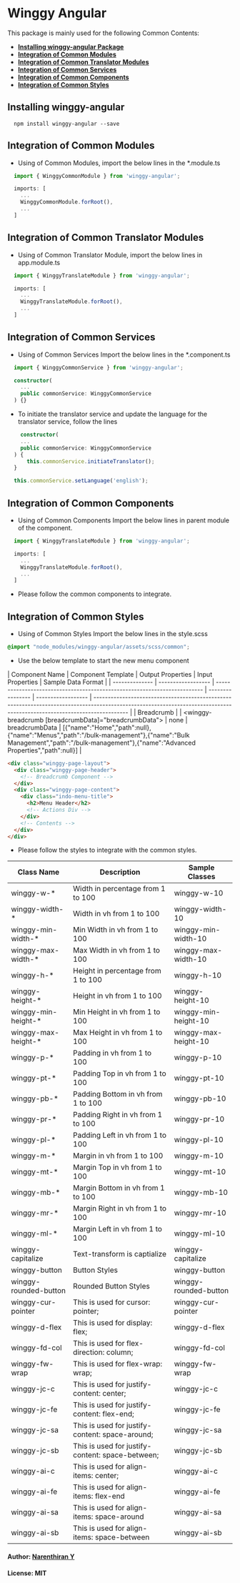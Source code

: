 # Winggy Angular

This package is mainly used for the following Common Contents:

- [**Installing winggy-angular Package**](#installing-winggy-angular)
- [**Integration of Common Modules**](#integration-of-common-modules)
- [**Integration of Common Translator Modules**](#integration-of-common-translator-modules)
- [**Integration of Common Services**](#integration-of-common-services)
- [**Integration of Common Components**](#integration-of-common-components)
- [**Integration of Common Styles**](#integration-of-common-styles)

## Installing winggy-angular

```
  npm install winggy-angular --save
```

## Integration of Common Modules

- Using of Common Modules, import the below lines in the \*.module.ts

```ts
  import { WinggyCommonModule } from 'winggy-angular';

  imports: [
    ...
    WinggyCommonModule.forRoot(),
    ...
  ]
```

## Integration of Common Translator Modules

- Using of Common Translator Module, import the below lines in app.module.ts

```ts
  import { WinggyTranslateModule } from 'winggy-angular';

  imports: [
    ...
    WinggyTranslateModule.forRoot(),
    ...
  ]
```

## Integration of Common Services

- Using of Common Services Import the below lines in the \*.component.ts

```ts
  import { WinggyCommonService } from 'winggy-angular';

  constructor(
    ...
    public commonService: WinggyCommonService
  ) {}
```

- To initiate the translator service and update the language for the translator service, follow the lines

```ts
    constructor(
    ...
    public commonService: WinggyCommonService
  ) {
      this.commonService.initiateTranslator();
  }

  this.commonService.setLanguage('english');
```

## Integration of Common Components

- Using of Common Components Import the below lines in parent module of the component.

```ts
  import { WinggyTranslateModule } from 'winggy-angular';

  imports: [
    ...
    WinggyTranslateModule.forRoot(),
    ...
  ]
```

- Please follow the common components to integrate.

## Integration of Common Styles

- Using of Common Styles Import the below lines in the style.scss

```scss
@import "node_modules/winggy-angular/assets/scss/common";
```

- Use the below template to start the new menu component

| Component Name | Component Template | Output Properties                                                         | Input Properties | Sample Data Format |
| -------------- | ------------------ | ------------------------------------------------------------------------- | ---------------- | ------------------ | ------------------------------------------------------------------------------------------------------------------------------------------------------------------------ |
| Breadcrumb     |                    | <winggy-breadcrumb [breadcrumbData]="breadcrumbData"></winggy-breadcrumb> | none             | breadcrumbData     | [{"name":"Home","path":null},{"name":"Menus","path":"/bulk-management"},{"name":"Bulk Management","path":"/bulk-management"},{"name":"Advanced Properties","path":null}] |

```html
<div class="winggy-page-layout">
  <div class="winggy-page-header">
    <!-- Breadcrumb Component -->
  </div>
  <div class="winggy-page-content">
    <div class="indo-menu-title">
      <h2>Menu Header</h2>
      <!-- Actions Div -->
    </div>
    <!-- Contents -->
  </div>
</div>
```

- Please follow the styles to integrate with the common styles.

| Class Name            | Description                                      | Sample Classes        |
| --------------------- | ------------------------------------------------ | --------------------- |
| winggy-w-\*           | Width in percentage from 1 to 100                | winggy-w-10           |
| winggy-width-\*       | Width in vh from 1 to 100                        | winggy-width-10       |
| winggy-min-width-\*   | Min Width in vh from 1 to 100                    | winggy-min-width-10   |
| winggy-max-width-\*   | Max Width in vh from 1 to 100                    | winggy-max-width-10   |
| winggy-h-\*           | Height in percentage from 1 to 100               | winggy-h-10           |
| winggy-height-\*      | Height in vh from 1 to 100                       | winggy-height-10      |
| winggy-min-height-\*  | Min Height in vh from 1 to 100                   | winggy-min-height-10  |
| winggy-max-height-\*  | Max Height in vh from 1 to 100                   | winggy-max-height-10  |
| winggy-p-\*           | Padding in vh from 1 to 100                      | winggy-p-10           |
| winggy-pt-\*          | Padding Top in vh from 1 to 100                  | winggy-pt-10          |
| winggy-pb-\*          | Padding Bottom in vh from 1 to 100               | winggy-pb-10          |
| winggy-pr-\*          | Padding Right in vh from 1 to 100                | winggy-pr-10          |
| winggy-pl-\*          | Padding Left in vh from 1 to 100                 | winggy-pl-10          |
| winggy-m-\*           | Margin in vh from 1 to 100                       | winggy-m-10           |
| winggy-mt-\*          | Margin Top in vh from 1 to 100                   | winggy-mt-10          |
| winggy-mb-\*          | Margin Bottom in vh from 1 to 100                | winggy-mb-10          |
| winggy-mr-\*          | Margin Right in vh from 1 to 100                 | winggy-mr-10          |
| winggy-ml-\*          | Margin Left in vh from 1 to 100                  | winggy-ml-10          |
| winggy-capitalize     | Text-transform is captialize                     | winggy-capitalize     |
| winggy-button         | Button Styles                                    | winggy-button         |
| winggy-rounded-button | Rounded Button Styles                            | winggy-rounded-button |
| winggy-cur-pointer    | This is used for cursor: pointer;                | winggy-cur-pointer    |
| winggy-d-flex         | This is used for display: flex;                  | winggy-d-flex         |
| winggy-fd-col         | This is used for flex-direction: column;         | winggy-fd-col         |
| winggy-fw-wrap        | This is used for flex-wrap: wrap;                | winggy-fw-wrap        |
| winggy-jc-c           | This is used for justify-content: center;        | winggy-jc-c           |
| winggy-jc-fe          | This is used for justify-content: flex-end;      | winggy-jc-fe          |
| winggy-jc-sa          | This is used for justify-content: space-around;  | winggy-jc-sa          |
| winggy-jc-sb          | This is used for justify-content: space-between; | winggy-jc-sb          |
| winggy-ai-c           | This is used for align-items: center;            | winggy-ai-c           |
| winggy-ai-fe          | This is used for align-items: flex-end           | winggy-ai-fe          |
| winggy-ai-sa          | This is used for align-items: space-around       | winggy-ai-sa          |
| winggy-ai-sb          | This is used for align-items: space-between      | winggy-ai-sb          |

#### Author: [Narenthiran Y](http://github.com/ynarenthiran)

#### License: MIT

